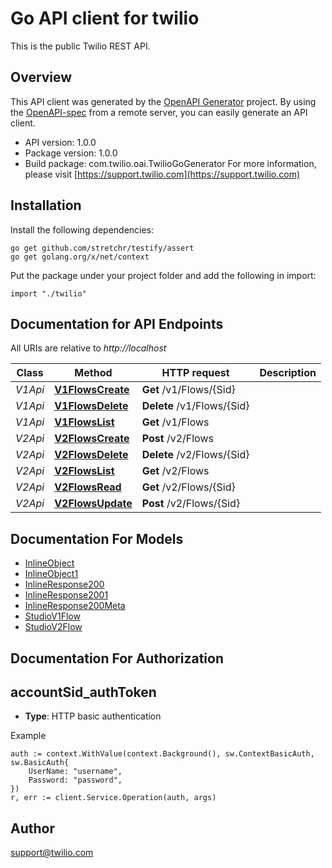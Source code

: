 # Go API client for twilio

This is the public Twilio REST API.

## Overview
This API client was generated by the [OpenAPI Generator](https://openapi-generator.tech) project.  By using the [OpenAPI-spec](https://www.openapis.org/) from a remote server, you can easily generate an API client.

- API version: 1.0.0
- Package version: 1.0.0
- Build package: com.twilio.oai.TwilioGoGenerator
For more information, please visit [https://support.twilio.com](https://support.twilio.com)

## Installation

Install the following dependencies:

```shell
go get github.com/stretchr/testify/assert
go get golang.org/x/net/context
```

Put the package under your project folder and add the following in import:

```golang
import "./twilio"
```

## Documentation for API Endpoints

All URIs are relative to *http://localhost*

Class | Method | HTTP request | Description
------------ | ------------- | ------------- | -------------
*V1Api* | [**V1FlowsCreate**](docs/V1Api.md#v1flowscreate) | **Get** /v1/Flows/{Sid} | 
*V1Api* | [**V1FlowsDelete**](docs/V1Api.md#v1flowsdelete) | **Delete** /v1/Flows/{Sid} | 
*V1Api* | [**V1FlowsList**](docs/V1Api.md#v1flowslist) | **Get** /v1/Flows | 
*V2Api* | [**V2FlowsCreate**](docs/V2Api.md#v2flowscreate) | **Post** /v2/Flows | 
*V2Api* | [**V2FlowsDelete**](docs/V2Api.md#v2flowsdelete) | **Delete** /v2/Flows/{Sid} | 
*V2Api* | [**V2FlowsList**](docs/V2Api.md#v2flowslist) | **Get** /v2/Flows | 
*V2Api* | [**V2FlowsRead**](docs/V2Api.md#v2flowsread) | **Get** /v2/Flows/{Sid} | 
*V2Api* | [**V2FlowsUpdate**](docs/V2Api.md#v2flowsupdate) | **Post** /v2/Flows/{Sid} | 


## Documentation For Models

 - [InlineObject](docs/InlineObject.md)
 - [InlineObject1](docs/InlineObject1.md)
 - [InlineResponse200](docs/InlineResponse200.md)
 - [InlineResponse2001](docs/InlineResponse2001.md)
 - [InlineResponse200Meta](docs/InlineResponse200Meta.md)
 - [StudioV1Flow](docs/StudioV1Flow.md)
 - [StudioV2Flow](docs/StudioV2Flow.md)


## Documentation For Authorization



## accountSid_authToken

- **Type**: HTTP basic authentication

Example

```golang
auth := context.WithValue(context.Background(), sw.ContextBasicAuth, sw.BasicAuth{
    UserName: "username",
    Password: "password",
})
r, err := client.Service.Operation(auth, args)
```


## Author

support@twilio.com

